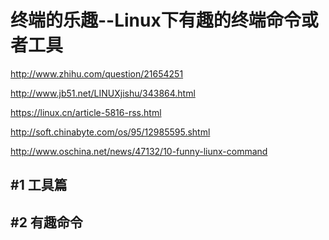 终端的乐趣--Linux下有趣的终端命令或者工具
=======

http://www.zhihu.com/question/21654251

http://www.jb51.net/LINUXjishu/343864.html

https://linux.cn/article-5816-rss.html

http://soft.chinabyte.com/os/95/12985595.shtml

http://www.oschina.net/news/47132/10-funny-liunx-command


#1  工具篇
-------

#2  有趣命令
-------




